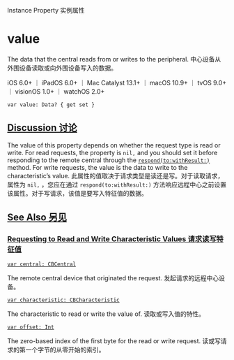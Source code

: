 Instance Property 实例属性

# value

The data that the central reads from or writes to the peripheral.
中心设备从外围设备读取或向外围设备写入的数据。

iOS 6.0+ ｜ iPadOS 6.0+ ｜ Mac Catalyst 13.1+ ｜ macOS 10.9+ ｜ tvOS 9.0+ ｜ visionOS 1.0+ ｜ watchOS 2.0+ 

```
var value: Data? { get set }
```



## [Discussion 讨论](https://developer.apple.com/documentation/corebluetooth/cbattrequest/value#Discussion)

The value of this property depends on whether the request type is read or write. For read requests, the property is `nil,` and you should set it before responding to the remote central through the [`respond(to:withResult:)`](https://developer.apple.com/documentation/corebluetooth/cbperipheralmanager/respond(to:withresult:)) method. For write requests, the value is the data to write to the characteristic’s value.
此属性的值取决于请求类型是读还是写。对于读取请求，属性为 `nil,` ，您应在通过 `respond(to:withResult:)` 方法响应远程中心之前设置该属性。对于写请求，该值是要写入特征值的数据。



## [See Also 另见](https://developer.apple.com/documentation/corebluetooth/cbattrequest/value#see-also)

### [Requesting to Read and Write Characteristic Values 请求读写特征值](https://developer.apple.com/documentation/corebluetooth/cbattrequest/value#Requesting-to-Read-and-Write-Characteristic-Values)

[`var central: CBCentral`](https://developer.apple.com/documentation/corebluetooth/cbattrequest/central)

The remote central device that originated the request.
发起请求的远程中心设备。

[`var characteristic: CBCharacteristic`](https://developer.apple.com/documentation/corebluetooth/cbattrequest/characteristic)

The characteristic to read or write the value of.
读取或写入值的特性。

[`var offset: Int`](https://developer.apple.com/documentation/corebluetooth/cbattrequest/offset)

The zero-based index of the first byte for the read or write request.
读或写请求的第一个字节的从零开始的索引。
